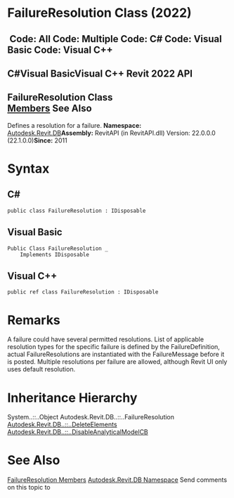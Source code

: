 # FailureResolution Class (2022)

﻿
 Code: All Code: Multiple Code: C# Code: Visual Basic Code: Visual C++   
---  
C#Visual BasicVisual C++
Revit 2022 API  
---  
FailureResolution Class  
[Members](c7384f19-83b1-7bc8-00d1-83964d03e77a.md "FailureResolution Members") See Also  
---  
Defines a resolution for a failure. 
**Namespace:** [Autodesk.Revit.DB](87546ba7-461b-c646-cbb1-2cb8f5bff8b2.md "Autodesk.Revit.DB Namespace")**Assembly:** RevitAPI (in RevitAPI.dll) Version: 22.0.0.0 (22.1.0.0)**Since:** 2011 
# Syntax
C#  
---  
```text
public class FailureResolution : IDisposable
```
  
Visual Basic  
---  
```text
Public Class FailureResolution _
	Implements IDisposable
```
  
Visual C++  
---  
```text
public ref class FailureResolution : IDisposable
```
  
# Remarks
A failure could have several permitted resolutions. List of applicable resolution types for the specific failure is defined by the FailureDefinition, actual FailureResolutions are instantiated with the FailureMessage before it is posted. Multiple resolutions per failure are allowed, although Revit UI only uses default resolution. 
# Inheritance Hierarchy
System..::..Object Autodesk.Revit.DB..::..FailureResolution [Autodesk.Revit.DB..::..DeleteElements](f8d66e28-6e49-7b79-42e5-aa92ee9e536f.md "DeleteElements Class") [Autodesk.Revit.DB..::..DisableAnalyticalModelCB](110d83e4-9009-46bb-f956-297c7843b590.md "DisableAnalyticalModelCB Class")
# See Also
[FailureResolution Members](c7384f19-83b1-7bc8-00d1-83964d03e77a.md "FailureResolution Members")
[Autodesk.Revit.DB Namespace](87546ba7-461b-c646-cbb1-2cb8f5bff8b2.md "Autodesk.Revit.DB Namespace")
Send comments on this topic to 